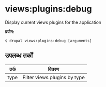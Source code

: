 # views:plugins:debug
Display current views plugins for the application

**प्रयोग:**
```
$ drupal views:plugins:debug [arguments]
```

## उपलब्ध तर्कों
तर्क | विवरण
---------|-------------
type | Filter views plugins by type
